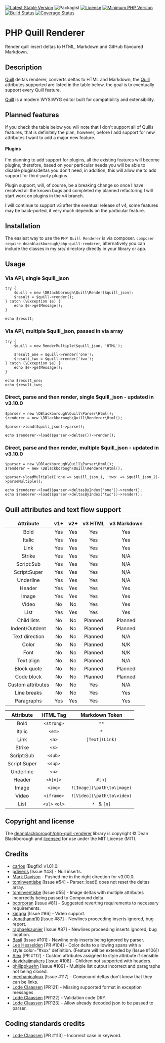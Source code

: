 [![Latest Stable Version](https://img.shields.io/packagist/v/deanblackborough/php-quill-renderer.svg?style=flat-square)](https://packagist.org/packages/deanblackborough/php-quill-renderer)
![Packagist](https://img.shields.io/packagist/dt/deanblackborough/php-quill-renderer.svg)
[![License](https://img.shields.io/badge/license-MIT-blue.svg)](https://github.com/deanblackborough/php-quill-renderer/blob/master/LICENSE)
[![Minimum PHP Version](https://img.shields.io/badge/php->=7.1-8892BF.svg)](https://php.net/)
[![Build Status](https://travis-ci.org/deanblackborough/php-quill-renderer.svg?branch=master)](https://travis-ci.org/deanblackborough/php-quill-renderer)
[![Coverage Status](https://coveralls.io/repos/github/deanblackborough/php-quill-renderer/badge.svg?branch=master)](https://coveralls.io/github/deanblackborough/php-quill-renderer?branch=master)

# PHP Quill Renderer

Render quill insert deltas to HTML, Markdown and GitHub flavoured Markdown.

## Description

[Quill](https://github.com/quilljs/quill)  deltas renderer, converts deltas to HTML and Markdown, the [Quill](https://github.com/quilljs/quill) attributes 
supported are listed in the table below, the goal is to eventually support every Quill feature.

[Quill](https://github.com/quilljs/quill) is a modern WYSIWYG editor built for compatibility and extensibility.

## Planned features

If you check the table below you will note that I don't support all of Quills 
features, that is definitely the plan, however, before I add support for new 
attributes I want to add a major new feature.

#### Plugins

I'm planning to add support for plugins, all the existing features will become 
plugins, therefore, based on your particular needs you will be able to disable plugins/deltas 
you don't need, in addition, this will allow me to add support for third-party plugins.

Plugin support, will, of course, be a breaking change so once I have resolved all 
the known bugs and completed my planned refactoring I will start work on plugins 
in the v4 branch. 

I will continue to support v3 after the eventual release of v4, some features may 
be back-ported, it very much depends on the particular feature. 

## Installation
 
The easiest way to use the `PHP Quill Renderer` is via composer. 
```composer require deanblackborough/php-quill-renderer```, 
alternatively you can include the classes in my src/ directory directly in your 
library or app.

## Usage

### Via API, single $quill_json
```
try {
    $quill = new \DBlackborough\Quill\Render($quill_json);
    $result = $quill->render();
} catch (\Exception $e) {
    echo $e->getMessage();
}

echo $result;
```

### Via API, multiple $quill_json, passed in via array

```
try {
    $quill = new RenderMultiple($quill_json, 'HTML');
    
    $result_one = $quill->render('one');
    $result_two = $quill->render('two');
} catch (\Exception $e) {
    echo $e->getMessage();
}

echo $result_one;
echo $result_two;
```

### Direct, parse and then render, single $quill_json - updated in v3.10.0

```
$parser = new \DBlackborough\Quill\Parser\Html();
$renderer = new \DBlackborough\Quill\Renderer\Html();

$parser->load($quill_json)->parse();

echo $renderer->load($parser->deltas())->render();
```

### Direct, parse and then render, multiple $quill_json - updated in v3.10.0

```
$parser = new \DBlackborough\Quill\Parser\Html();
$renderer = new \DBlackborough\Quill\Renderer\Html();

$parser->loadMultiple(['one'=> $quill_json_1, 'two' => $quill_json_2)->parseMultiple();

echo $renderer->load($parser->deltasByIndex('one'))->render();
echo $renderer->load($parser->deltasByIndex('two'))->render();
```

## Quill attributes and text flow support

| Attribute | v1+ | v2+ | v3 HTML | v3 Markdown
| :---: | :---: | :---: | :---: | :---:
| Bold | Yes | Yes | Yes | Yes
| Italic | Yes | Yes | Yes | Yes
| Link | Yes | Yes | Yes | Yes
| Strike | Yes | Yes | Yes | N/A
| Script:Sub | Yes | Yes | Yes | N/A
| Script:Super | Yes | Yes | Yes | N/A
| Underline | Yes | Yes | Yes | N/A
| Header | Yes | Yes | Yes | Yes
| Image | Yes | Yes | Yes | Yes
| Video | No | No | Yes | Yes
| List | Yes | Yes | Yes | Yes
| Child lists | No | No | Planned | Planned
| Indent/Outdent | No| No | Planned | Planned
| Text direction | No | No | Planned | N/A
| Color | No | No | Planned | N/K
| Font | No | No | Planned | N/K
| Text align | No | No | Planned | N/A
| Block quote | No | No | Planned | Planned
| Code block | No | No | Planned | Planned
| Custom attributes | No | No | Yes | N/A
| Line breaks | No | No | Yes | Yes
| Paragraphs | Yes | Yes | Yes | Yes

| Attribute | HTML Tag | Markdown Token
| :---: | :---: | :---:
| Bold | `<strong>` | `**`
| Italic | `<em>` | `*`
| Link | `<a>` | `[Text](Link)`
| Strike | `<s>` |
| Script:Sub | `<sub>` |
| Script:Super | `<sup>` |
| Underline | `<u>` |
| Header | `<h[n]>` | `#[n]`
| Image | `<img>` | `![Image](\path\to\image)`
| Video | `<iframe>` | `![Video](\path\to\video)`
| List | `<ul>` `<ol>` | `* ` & `[n]`

## Copyright and license
The [deanblackborough/php-quill-renderer](https://github.com/deanblackborough/php-quill-renderer) 
library is copyright © Dean Blackborough and 
[licensed](https://github.com/deanblackborough/php-quill-renderer/blob/master/LICENSE) 
for use under the MIT License (MIT). 

## Credits

* [carlos](https://github.com/sald19) [Bugfix] v1.01.0.
* [pdiveris](https://github.com/pdiveris) [Issue #43] - Null inserts.
* [Mark Davison](https://github.com/markdavison) - Pushed me in the right direction for v3.00.0.
* [tominventisbe](https://github.com/tominventisbe) [Issue #54] - Parser::load() does not reset the deltas array.
* [tominventisbe](https://github.com/tominventisbe) [Issue #55] - Image deltas with multiple attributes incorrectly being passed to Compound delta.
* [bcorcoran](https://github.com/bcorcoran) [Issue #81] - Suggested reverting requirements to necessary requirements.
* [kingga](https://github.com/kingga) [Issue #86] - Video support.
* [Jonathanm10](https://github.com/Jonathanm10) [Issue #87] - Newlines proceeding inserts ignored, bug report.
* [raphaelsaunier](https://github.com/raphaelsaunier) [Issue #87] - Newlines proceeding inserts ignored, bug location.
* [Basil](https://github.com/nadar) [Issue #101] - Newline only inserts being ignored by parser.
* [Lee Hesselden](https://github.com/on2) [PR #104] - Color delta to allowing spans with a style:color="#xxx" definition. (Feature will be extended by [Issue #106])
* [Alex](https://github.com/AlexFence) [PR #112] - Custom attributes assigned to style attribute if sensible.
* [davidraijmakers](https://github.com/davidraijmakers) [Issue #108] - Children not supported with headers.
* [philippkuehn](https://github.com/philippkuehn) [Issue #109] - Multiple list output incorrect and paragraphs not being closed.
* [mechanicalgux](https://github.com/mechanicalgux) [Issue #117] - Compound deltas don't know that they can be links.
* [Lode Claassen](https://github.com/lode) [PR121] - Missing supported format in exception messages.
* [Lode Claassen](https://github.com/lode) [PR122] - Validation code DRY.
* [Lode Claassen](https://github.com/lode) [PR123] - Allow already decoded json to be passed to parser.

## Coding standards credits

* [Lode Claassen](https://github.com/lode) [PR #113] - Incorrect case in keyword. 
